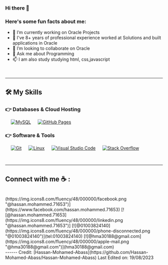 


### Hi there 👋



<h3> Here's some fun facts about me: </h3>

- 🔭 I’m currently working on Oracle Projects
- 🌱 I've 8+ years of professional experience worked at  Solutions and built applications in Oracle
- 👯 I’m looking to collaborate on Oracle 
- 💬 Ask me about Programming 
- 📫 I am also study studying html, css,javascript 
<br>
<hr>

## 🛠️ My Skills

</p>

### 👉 Databases & Cloud Hosting
<p align="left">
  &emsp;
    <a href="https://www.mysql.com/"><img alt="MySQL" src="https://img.shields.io/badge/MySQL-00000F?style=for-the-badge&logo=mysql&logoColor=white"></a>
  &emsp;
    <a href="https://www.github.com"><img alt="GitHub Pages" src="https://img.shields.io/badge/GitHub-100000?style=for-the-badge&logo=github&logoColor=white"></a>
 </p>

 ### 👉 Software & Tools
 
<p>

  &emsp;
    <a href="#"><img alt="Git" src="https://img.shields.io/badge/Git-F05032?style=for-the-badge&logo=git&logoColor=white"></a>
  &emsp;
    <a href="#"><img alt="Linux" src="https://img.shields.io/badge/Linux-FCC624?style=for-the-badge&logo=linux&logoColor=black"></a>
  &emsp;
    <a href="#"><img alt="Visual Studio Code" src="https://img.shields.io/badge/Visual_Studio_Code-0078D4?style=for-the-badge&logo=visual%20studio%20code&logoColor=white"></a>
  &emsp;
    <a href="#"><img alt="Stack Overflow" src="https://img.shields.io/badge/Stack_Overflow-FE7A16?style=for-the-badge&logo=stack-overflow&logoColor=white"></a>
</p>
<br/>
<hr>

## Connect with me ☕ :

<br>
(https://img.icons8.com/fluency/48/000000/facebook.png "@hassan.mohammed.71653")](https://www.facebook.com/hassan.mohammed.71653) [![@hassan.mohammed.71653]
(https://img.icons8.com/fluency/48/000000/linkedin.png "@hassan.mohammed.71653")]
[![@01003824140](https://img.icons8.com/fluency/48/000000/phone-disconnected.png "@01003824140")](tel:01003824140)
[![@hma30188@gmail.com](https://img.icons8.com/fluency/48/000000/apple-mail.png "@hma30188@gmail.com")](hma30188@gmail.com)
<br>
------
Credit: [Hassan-Mohamed-Abass](https://github.com/Hassan-Mohamed-Abass/Hassan-Mohamed-Abass)
Last Edited on: 19/08/2023
